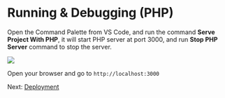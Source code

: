 # Running & Debugging (PHP)

Open the Command Palette from VS Code, and run the command **Serve Project With PHP**, it will start PHP server at port 3000, and run **Stop PHP Server** command to stop the server.

![](_media/php/vs_code_debug.png) 

Open your browser and go to `http://localhost:3000`

Next: [Deployment](deployment/)